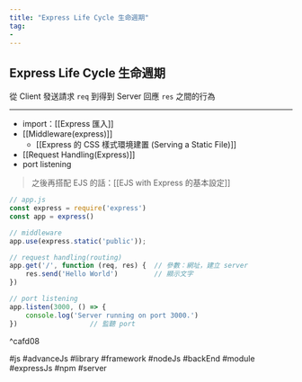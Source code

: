 ```yaml
---
title: "Express Life Cycle 生命週期"
tag: 
- 
---
```

## Express Life Cycle 生命週期
從 Client 發送請求 `req` 到得到 Server 回應 `res` 之間的行為

---

- import：[[Express 匯入]]
- [[Middleware(express)]]
	- [[Express 的 CSS 樣式環境建置 (Serving a Static File)]]
- [[Request Handling(Express)]]
- port listening

> 之後再搭配 EJS 的話：[[EJS with Express 的基本設定]]

```js
// app.js
const express = require('express')
const app = express()
```
```js
// middleware
app.use(express.static('public'));
```
```js
// request handling(routing)
app.get('/', function (req, res) {	// 參數：網址，建立 server
	res.send('Hello World')			// 顯示文字
})
```
```js
// port listening
app.listen(3000, () => {
	console.log('Server running on port 3000.')
})					// 監聽 port
```

^cafd08

#js #advanceJs #library #framework #nodeJs #backEnd #module #expressJs #npm #server 
